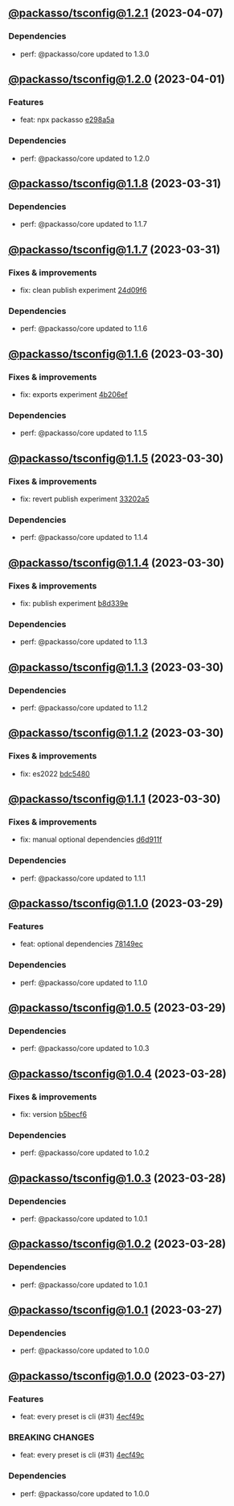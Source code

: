 ## [@packasso/tsconfig@1.2.1](https://github.com/qiwi/packasso/compare/2023.4.1-packasso.tsconfig.1.2.0-f0...2023.4.7-packasso.tsconfig.1.2.1-f0) (2023-04-07)

### Dependencies
* perf: @packasso/core updated to 1.3.0

## [@packasso/tsconfig@1.2.0](https://github.com/qiwi/packasso/compare/2023.3.31-packasso.tsconfig.1.1.8-f0...2023.4.1-packasso.tsconfig.1.2.0-f0) (2023-04-01)

### Features
* feat: npx packasso [e298a5a](https://github.com/qiwi/packasso/commit/e298a5a02497b5f8c02044cf9aa65c94bf76b0f7)

### Dependencies
* perf: @packasso/core updated to 1.2.0

## [@packasso/tsconfig@1.1.8](https://github.com/qiwi/packasso/compare/2023.3.31-packasso.tsconfig.1.1.7-f0...2023.3.31-packasso.tsconfig.1.1.8-f0) (2023-03-31)

### Dependencies
* perf: @packasso/core updated to 1.1.7

## [@packasso/tsconfig@1.1.7](https://github.com/qiwi/packasso/compare/2023.3.30-packasso.tsconfig.1.1.6-f0...2023.3.31-packasso.tsconfig.1.1.7-f0) (2023-03-31)

### Fixes & improvements
* fix: clean publish experiment [24d09f6](https://github.com/qiwi/packasso/commit/24d09f6b6bf550618b470c9ad5b85c7186350bfd)

### Dependencies
* perf: @packasso/core updated to 1.1.6

## [@packasso/tsconfig@1.1.6](https://github.com/qiwi/packasso/compare/2023.3.30-packasso.tsconfig.1.1.5-f0...2023.3.30-packasso.tsconfig.1.1.6-f0) (2023-03-30)

### Fixes & improvements
* fix: exports experiment [4b206ef](https://github.com/qiwi/packasso/commit/4b206efaab3bded0e89e03fb1a6025253e29ce82)

### Dependencies
* perf: @packasso/core updated to 1.1.5

## [@packasso/tsconfig@1.1.5](https://github.com/qiwi/packasso/compare/2023.3.30-packasso.tsconfig.1.1.4-f0...2023.3.30-packasso.tsconfig.1.1.5-f0) (2023-03-30)

### Fixes & improvements
* fix: revert publish experiment [33202a5](https://github.com/qiwi/packasso/commit/33202a5ca8e3d59cd203960af423e4b2cd0c90f3)

### Dependencies
* perf: @packasso/core updated to 1.1.4

## [@packasso/tsconfig@1.1.4](https://github.com/qiwi/packasso/compare/2023.3.30-packasso.tsconfig.1.1.3-f0...2023.3.30-packasso.tsconfig.1.1.4-f0) (2023-03-30)

### Fixes & improvements
* fix: publish experiment [b8d339e](https://github.com/qiwi/packasso/commit/b8d339e959390e6ab39f24ef6ceaa19d54586e80)

### Dependencies
* perf: @packasso/core updated to 1.1.3

## [@packasso/tsconfig@1.1.3](https://github.com/qiwi/packasso/compare/2023.3.30-packasso.tsconfig.1.1.2-f0...2023.3.30-packasso.tsconfig.1.1.3-f0) (2023-03-30)

### Dependencies
* perf: @packasso/core updated to 1.1.2

## [@packasso/tsconfig@1.1.2](https://github.com/qiwi/packasso/compare/2023.3.30-packasso.tsconfig.1.1.1-f0...2023.3.30-packasso.tsconfig.1.1.2-f0) (2023-03-30)

### Fixes & improvements
* fix: es2022 [bdc5480](https://github.com/qiwi/packasso/commit/bdc54801a98bfa74cbf66af4d5d7d059b3fb9ed8)

## [@packasso/tsconfig@1.1.1](https://github.com/qiwi/packasso/compare/2023.3.29-packasso.tsconfig.1.1.0-f0...2023.3.30-packasso.tsconfig.1.1.1-f0) (2023-03-30)

### Fixes & improvements
* fix: manual optional dependencies [d6d911f](https://github.com/qiwi/packasso/commit/d6d911ffd30ed94e528eeade78fe11d011ddcfcf)

### Dependencies
* perf: @packasso/core updated to 1.1.1

## [@packasso/tsconfig@1.1.0](https://github.com/qiwi/packasso/compare/2023.3.29-packasso.tsconfig.1.0.5-f0...2023.3.29-packasso.tsconfig.1.1.0-f0) (2023-03-29)

### Features
* feat: optional dependencies [78149ec](https://github.com/qiwi/packasso/commit/78149ec559effebd05bf94ce43a92fb8573d42fe)

### Dependencies
* perf: @packasso/core updated to 1.1.0

## [@packasso/tsconfig@1.0.5](https://github.com/qiwi/packasso/compare/2023.3.28-packasso.tsconfig.1.0.4-f0...2023.3.29-packasso.tsconfig.1.0.5-f0) (2023-03-29)

### Dependencies
* perf: @packasso/core updated to 1.0.3

## [@packasso/tsconfig@1.0.4](https://github.com/qiwi/packasso/compare/2023.3.28-packasso.tsconfig.1.0.3-f0...2023.3.28-packasso.tsconfig.1.0.4-f0) (2023-03-28)

### Fixes & improvements
* fix: version [b5becf6](https://github.com/qiwi/packasso/commit/b5becf63f27b765e9d93378f53d54da456c8df4f)

### Dependencies
* perf: @packasso/core updated to 1.0.2

## [@packasso/tsconfig@1.0.3](https://github.com/qiwi/packasso/compare/2023.3.28-packasso.tsconfig.1.0.2-f0...2023.3.28-packasso.tsconfig.1.0.3-f0) (2023-03-28)

### Dependencies
* perf: @packasso/core updated to 1.0.1

## [@packasso/tsconfig@1.0.2](https://github.com/qiwi/packasso/compare/2023.3.27-packasso.tsconfig.1.0.1-f0...2023.3.28-packasso.tsconfig.1.0.2-f0) (2023-03-28)

### Dependencies
* perf: @packasso/core updated to 1.0.1

## [@packasso/tsconfig@1.0.1](https://github.com/qiwi/packasso/compare/2023.3.27-packasso.tsconfig.1.0.0-f0...2023.3.27-packasso.tsconfig.1.0.1-f0) (2023-03-27)

### Dependencies
* perf: @packasso/core updated to 1.0.0

## [@packasso/tsconfig@1.0.0](https://github.com/qiwi/packasso/compare/undefined...2023.3.27-packasso.tsconfig.1.0.0-f0) (2023-03-27)

### Features
* feat: every preset is cli (#31) [4ecf49c](https://github.com/qiwi/packasso/commit/4ecf49cc42ab0823867e1631adb760d23968f32b)

### BREAKING CHANGES
* feat: every preset is cli (#31) [4ecf49c](https://github.com/qiwi/packasso/commit/4ecf49cc42ab0823867e1631adb760d23968f32b)

### Dependencies
* perf: @packasso/core updated to 1.0.0
